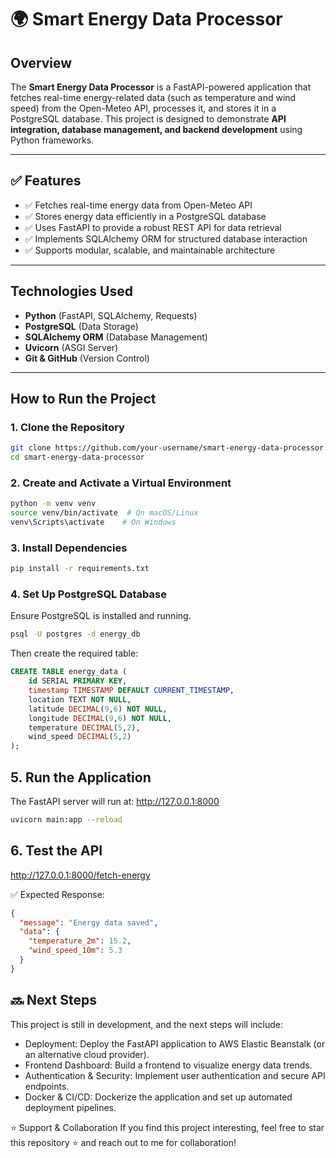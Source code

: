 # 🌍 **Smart Energy Data Processor**

## **Overview**
The **Smart Energy Data Processor** is a FastAPI-powered application that fetches real-time energy-related data (such as temperature and wind speed) from the Open-Meteo API, processes it, and stores it in a PostgreSQL database. This project is designed to demonstrate **API integration, database management, and backend development** using Python frameworks.

---

## ✅ **Features**
- ✅ Fetches real-time energy data from Open-Meteo API  
- ✅ Stores energy data efficiently in a PostgreSQL database  
- ✅ Uses FastAPI to provide a robust REST API for data retrieval  
- ✅ Implements SQLAlchemy ORM for structured database interaction  
- ✅ Supports modular, scalable, and maintainable architecture  

---

## **Technologies Used**
- **Python** (FastAPI, SQLAlchemy, Requests)  
- **PostgreSQL** (Data Storage)  
- **SQLAlchemy ORM** (Database Management)  
- **Uvicorn** (ASGI Server)  
- **Git & GitHub** (Version Control)  

---

## **How to Run the Project**

### **1. Clone the Repository**
```bash
git clone https://github.com/your-username/smart-energy-data-processor.git
cd smart-energy-data-processor

```
### **2. Create and Activate a Virtual Environment**
```bash
python -m venv venv
source venv/bin/activate  # On macOS/Linux
venv\Scripts\activate    # On Windows

```
### **3. Install Dependencies**
```bash
pip install -r requirements.txt

```
### **4. Set Up PostgreSQL Database**
Ensure PostgreSQL is installed and running.
```bash
psql -U postgres -d energy_db
```
Then create the required table:
```sql
CREATE TABLE energy_data (
    id SERIAL PRIMARY KEY,
    timestamp TIMESTAMP DEFAULT CURRENT_TIMESTAMP,
    location TEXT NOT NULL,
    latitude DECIMAL(9,6) NOT NULL,
    longitude DECIMAL(9,6) NOT NULL,
    temperature DECIMAL(5,2),
    wind_speed DECIMAL(5,2)
);

```
## **5. Run the Application**
The FastAPI server will run at: http://127.0.0.1:8000
```bash
uvicorn main:app --reload

```
## **6. Test the API**
http://127.0.0.1:8000/fetch-energy

✅ Expected Response:
```json
{
  "message": "Energy data saved",
  "data": {
    "temperature_2m": 15.2,
    "wind_speed_10m": 5.3
  }
}

```

## 🔜 **Next Steps**

This project is still in development, and the next steps will include:

- Deployment: Deploy the FastAPI application to AWS Elastic Beanstalk (or an alternative cloud provider).
- Frontend Dashboard: Build a frontend to visualize energy data trends.
- Authentication & Security: Implement user authentication and secure API endpoints.
- Docker & CI/CD: Dockerize the application and set up automated deployment pipelines.

⭐ Support & Collaboration
If you find this project interesting, feel free to star this repository ⭐ and reach out to me for collaboration!  



















